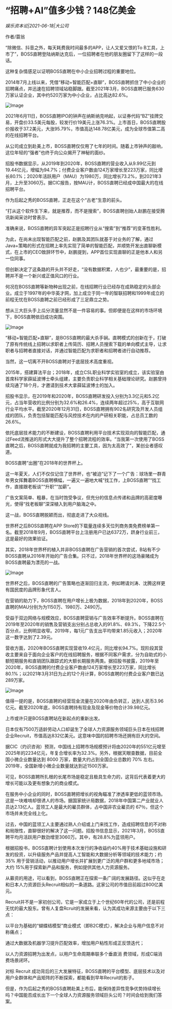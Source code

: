 # “招聘+AI”值多少钱？148亿美金

*娱乐资本论|2021-06-18|大公司*

作者/蓑翁

“除微信、抖音之外，每天耗费我时间最多的APP，让人又爱又恨的To B工具，上市了”，BOSS直聘登陆纳斯达克后，一位招聘者在他的朋友圈留下了这样的一段话。

这种复杂情感足以证明BOSS直聘在中小企业招聘过程的重要地位。

2014年7月上线以来，凭借“移动+智能匹配+直聊”，BOSS直聘抓住了中小企业的招聘痛点，并迅速在招聘领域站稳脚跟。截至2021年3月，BOSS直聘已服务630万家认证企业，其中约520万家为中小企业，占比高达82.6%。

![Image](https://inews.gtimg.com/newsapp_bt/0/13667154610/641)

2021年6月11日，BOSS直聘IPO的钟声在纳斯纳克响起，以证券代码“BZ”挂牌交易，开盘价33.5美元每股，较发行价19美元上涨76.3%。上市首日，BOSS直聘股价报收于37.2美元，大涨95.79%，市值高达148.78亿美元，成为全球市值第二高的在线招聘平台。

从公司成立到赴美上市，BOSS直聘仅仅用了七年的时间。随着上市钟声的敲响，这位年轻的“强者”也终于向公众揭开了神秘的面纱。

招股书数据显示，从2019年到2020年，BOSS直聘的营业收入从9.99亿元到19.44亿元，增幅为94.7%；付费企业客户数由124万家增长至223万家，同比增长80.1%；2020年活跃用户（MAU）为1980万，同比增长73.2%，到2021年3月，上升至3060万。据CIC报告，按MAU计，BOSS直聘已经成中国最大的在线招聘平台。

作为后起之秀的BOSS直聘，正走在这个“古老”生意的前头。

“打从这个软件生下来，就是推荐，而不是搜索”，BOSS直聘创始人赵鹏在接受腾讯新闻采访时曾表示。

准确来说，BOSS直聘的异军突起正是招聘行业从“搜索”到“推荐”的变革性胜利。

为此，在尚未出现智能匹配之前，赵鹏及其团队就基于对业务的了解，通过Java+策略的形式在招聘上率先实现了简单的智能匹配，并顺势开发出直聊新模式，在上市的CEO致辞环节中，赵鹏提到，APP首位实现直聊的正是他本人和另一位同事。

但创新决定了这条路的开头并不好走，“没有数据积累，人也少”，最重要的是，招聘并不是一个新兴或正值风口的行业。

何况在BOSS直聘等新物种出现之前，在线招聘行业已经存在成熟稳定的头部企业。成立于1997年的中华英才网，加上成立于同一年的智联招聘和1999年成立的前程无忧在BOSS直聘之前已经形成了三足鼎立之势。

想从三大巨头手上瓜分流量显然不是一件容易的事。但即便是在这样的市场环境下，BOSS直聘依旧成功突围。

![Image](https://inews.gtimg.com/newsapp_bt/0/13667154629/641)

“移动+智能匹配+直聊”，是BOSS直聘的最大杀手锏。直聘模式的创新在于，打破了原有传统线上招聘以求职者上传简历、招聘人员搜索下载的单向模式主导，让求职者与招聘者直接对话，并通过智能匹配为求职者和招聘者进行自动推荐。

当然，这一切离不开BOSS直聘对于底层技术高度重视。

2015年，搭建算法平台；2018年，成立CSL职业科学实验室的成立，该实验室由首席科学家薛延波博士牵头组建，主要负责职业科学相关基础理论研究。赵鹏曾持续沟通了18个月，才邀请到技术大拿薛延波博士的加入。

招股书显示，在2019年和2020年，BOSS直聘研发投入分别为3.3亿元和5.2亿元，占当年营收的比例分别为32.6%和26.4%，连续两年超过25%，高于互联网行业平均水平。截至2020年12月31日，BOSS直聘拥有902名研究及开发人员组成的团队，负责包括智能匹配与风控技术在内的产研相关职能，占总员工数的26.6%。

依托底层技术能力的不断建设，BOSS直聘利用平台技术实现双向的智能匹配，通过Feed流推送的形式大大提升了整个招聘流程的效率。“当我第一次使用了BOSS直聘之后，BOSS直聘就成为我招聘的主要工具，因为太高效了”，某创业者感叹道。

BOSS直聘“出圈”在2018年的世界杯上。

这一年夏天，人们不仅仅记住了世界杯，也“被迫”记下了一个广告：球场里一群青年男女挥舞着BOSS直聘横幅，一遍又一遍地大喊“找工作，上BOSS直聘”“找工作，直接跟老板谈”“升职”“加薪”。

广告文案简单、粗暴，在当时饱受争议，但充分的信息点传递和品牌的高密度曝光，使得“找老板聊”深深植入到用户脑海之中。

这一战，BOSS直聘脱颖而出，彻底走进了大众视线。

世界杯之后BOSS直聘在APP Store的下载量连续多天位列商务类免费榜单第一名。截至2018年9月，BOSS直聘平台上注册用户已达6372万，跻身行业前三，这是最好的效果验证。

其实，2018年世界杯的植入并非BOSS直聘在广告营销的首次尝试，B站有不少BOSS直聘从2016年开始的广告合集。只不过，2018年世界杯的这场豪赌成为BOSS直聘最为漂亮的一战。

![Image](https://inews.gtimg.com/newsapp_bt/0/13667154616/641)

世界杯之后，BOSS直聘的广告策略也逐渐回归主流，例如聘请刘涛、沈腾这样更有国民度的品牌形象代言人。

在营销的助力下，BOSS直聘在用户增长上极为数据，2018年到2020年，BOSS直聘的MAU分别为为1150万、1980万、2490万。

受益于双边网络与规模效应，BOSS直聘营销与广告效率不断提升。BOSS直聘在2019年至2020年的销售及营销支出分别占总收入的91.8%、69.3%，下降22.5个百分点，比例明显收窄。2019年，每1元广告支出平均带来1.85元收入；2020年这一数字达到了2.39元。

营收方面，2020年BOSS直聘实现营收19.4亿元，同比增长94.7%。现阶段其营收主要来自于面向企业客户的在线招聘服务，根据不同客户需求，分为自助式的小额短期服务和直销团队跟踪式的大额长期服务两类。据招股书披露，2019年至2020年，BOSS直聘的付费企业客户数由124万家增长至223万家，同比增长80.1%；以2021年3月31日为止的12个月计算，BOSS直聘的付费企业客户数已达289万家。

![Image](https://inews.gtimg.com/newsapp_bt/0/13667154612/641)

值得一提的是，BOSS直聘的经营现金流量在2020年由负转正，达到人民币3.96亿元。截至2020年底，BOSS直聘持有现金及现金等价物合计39.98亿元。

上市或许只是BOSS直聘站在新起点的重新出发。

日本仅有7500万适龄劳动人口却诞生了全球人力资源服务领域巨头日本在线招聘企业Recruit，市值高达832亿美元。这意味中国的招聘市场还拥有巨大的空间。

据CIC（灼识咨询）预测，中国线上招聘市场规模预计将由2020年的551亿元增至2025年的2234亿元，年复合增长率为32.3%。另外，根据天眼查数据，目前全国小微企业数量达到 8000 万家，数量大约占到全国企业总数的 70% 左右。2019年，全国新增小微企业数量就达到近1500万家。

可见，BOSS直聘所扎根的长尾市场是稳定且极具生命力的，这背后代表着更大的增长可能以及更有想象力的商业模式。

在服务中小企业的同时，BOSS直聘把增长的视角瞄准了渗透率更低的蓝领市场。这是一块难啃却很诱人的市场。据国家统计局数据，2018年中国第二产业就业人员达2.13亿人。蓝领工人是最大的雇员群体，占中国非农业雇员的 67％，但这个市场并未完全线上化。

过去，中国的蓝领工人主要通过熟人介绍或上门来找工作，造成招聘信息的不对称和局限性，直聊很好的解决了这一问题。招股书信息显示，2021年3月，BOSS直聘平均月活跃用户数劲增至3060万。其中，有28.8%为蓝领用户。

根据招股书，BOSS直聘计划使用本次发行的净收益约40%用于技术基础设施和研发的投资，以升级服务产品并提高人工智能和大数据分析等领域的技术能力；约 35% 用于营销活动，以推动用户增长并扩展到更广泛的用户群和更多地域市场；大约 15%用于探索新产品和服务，例如提供其他人力资源服务。

从募资的用途，可以看到，BOSS直聘正在探索一条广阔的发展路径。这似乎在走和日本人力资源巨头Recruit相似的一条道路。这家公司的市值目前超过800亿美元。

Recruit并不是一家初创公司，它是一家成立于上个世纪60年代的公司，还是前程无忧的最大股东。曾有人复盘Rcruit的发展来看，认为其成功来源主要由于以下三点：

以平台为基础的“蝴蝶结模型”商业模式（即B2C模式），解决企业与用户信息不对称痛点；

通过大数据及机器学习提升匹配效率，增加用户粘性形成正反馈迭代；

以人力资源招聘为出发点，以用户生命周期串联多个垂直消 费领域，形成C端消费场景闭环。

对标 Recruit 成功背后的三大发展特征，BOSS直聘的平台模型、底层技术以及对用户全群体和产品矩阵的不断探索，都能看到早年Recruit的影子。

但是，作为后起之秀的BOSS直聘赴美上市后，能保持差异性竞争优势持续增长吗？中国能否成长出下一个全球人力资源服务领域巨头公司？时间会给到我们答案。

